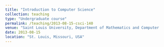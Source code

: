 ```yaml
---
title: "Introduction to Computer Science"
collection: teaching
type: "Undergraduate course"
permalink: /teaching/2013-08-15-csci-140
venue: "Saint Louis University, Department of Mathematics and Computer Science"
date: 2013-08-15
location: "St. Louis, Missouri, USA"
---
```


